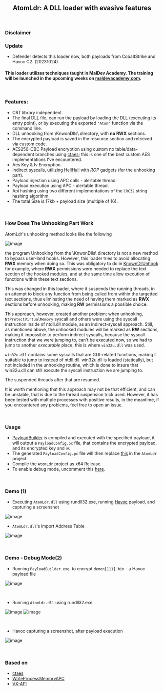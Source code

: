 <h2 align="center">
AtomLdr: A DLL loader with evasive features
</h2>
</br>

### Disclaimer

### Update 
- Defender detects this loader now, both payloads from CobaltStrike and Havoc C2. (20231024)

#### This loader utilizes techniques taught in MalDev Academy. The training will be launched in the upcoming weeks on [maldevacademy.com](maldevacademy.com).

</br>

### Features:

- CRT library independent.
- The final DLL file, can run the payload by loading the DLL (executing its entry point), or by executing the exported `"Atom"` function via the command line.  
- DLL unhooking from \KnwonDlls\ directory, with **no RWX** sections.
- The encrypted payload is saved in the resource section and retrieved via custom code.
- AES256-CBC Payload encryption using custom no table/data-dependent branches using [ctaes](https://github.com/bitcoin-core/ctaes); this is one of the best custom AES implementations I've encountered.
- Aes Key & Iv Encryption.
- Indirect syscalls, utilizing [HellHall](https://github.com/Maldev-Academy/HellHall) with *ROP* gadgets (for the unhooking part).
- Payload injection using APC calls - alertable thread.
- Payload execution using APC - alertable thread.
- Api hashing using two different implementations of the `CRC32` string hashing algorithm.
- The total Size is 17kb + payload size (multiple of 16).

<br>

### How Does The Unhooking Part Work

AtomLdr's unhooking method looks like the following

![image](https://user-images.githubusercontent.com/111295429/221431770-e27726a7-ca3d-4ec3-8fa1-0e04f8405f83.png)

the program 
Unhooking from the \KnwonDlls\ directory is not a new method to bypass user-land hooks. However, this loader tries to avoid allocating **RWX** memory when doing so. This was obligatory to do in [KnownDllUnhook](https://github.com/NUL0x4C/KnownDllUnhook) for example, where **RWX** permissions were needed to replace the text section of the hooked modules, and at the same time allow execution of functions within these text sections.

This was changed in this loader, where it suspends the running threads, in an attempt to block any function from being called from within the targetted text sections, thus eliminating the need of having them marked as **RWX** sections before unhooking, making **RW** permissions a possible choice.

This approach, however, created another problem; when unhooking, `NtProtectVirtualMemory` syscall and others were using the syscall instruction inside of ntdll.dll module, as an indirect-syscall approach. Still, as mentioned above, the unhooked modules will be marked as **RW** sections, making it impossible to perform indirect syscalls, because the syscall instruction that we were jumping to, can't be executed now, so we had to jump to another *executable* place, this is where `win32u.dll` was used.

`win32u.dll` contains some syscalls that are GUI-related functions, making it suitable to jump to instead of ntdll.dll. win32u.dll is loaded (statically), but not included in the unhooking routine, which is done to insure that win32u.dll can still execute the syscall instruction we are jumping to.

The suspended threads after that are resumed.

It is worth mentioning that this approach may not be that efficient, and can be unstable, that is due to the thread suspension trick used. However, it has been tested with multiple processes with positive results, in the meantime, if you encountered any problems, feel free to open an issue.

<br>

### Usage

- [PayloadBuilder](https://github.com/NUL0x4C/AtomLdr/tree/main/PayloadBuilder) is compiled and executed with the specified payload, it will output a `PayloadConfig.pc` file, that contains the encrypted payload, and its encrypted key and iv.
- The generated `PayloadConfig.pc` file will then replace [this](https://github.com/NUL0x4C/AtomLdr/blob/main/AtomLdr/PayloadConfig.pc) in the `AtomLdr` project. 
- Compile the `AtomLdr` project as x64 Release.
- To enable debug mode, uncomment this [here](https://github.com/NUL0x4C/AtomLdr/blob/main/AtomLdr/Debug.h#L6).


<br>

### Demo (1)

- Executing `AtomLdr.dll` using rundll32.exe, running [Havoc](https://github.com/HavocFramework/Havoc) payload, and capturing a screenshot

![image](https://user-images.githubusercontent.com/111295429/221431188-8f1b6a04-c0ce-48d3-91b3-9f2ba1ce9385.png)

- `AtomLdr.dll`'s Import Address Table

![image](https://user-images.githubusercontent.com/111295429/221433130-c285f84f-8cb9-4e69-aeb8-549f3d69fd19.png)


<br>

### Demo - Debug Mode(2) 

- Running `PayloadBuilder.exe`, to encrypt `demon[111].bin` - a Havoc payload file

![image](https://user-images.githubusercontent.com/111295429/221431453-0f4b2840-3f03-4957-996b-dbdea605e9c0.png)

<br>

- Running `AtomLdr.dll` using rundll32.exe

![image](https://user-images.githubusercontent.com/111295429/221432698-cd358adc-a72a-40f2-8502-e47482f65a59.png)
![image](https://user-images.githubusercontent.com/111295429/221432709-5455bd08-014c-4c04-b774-22e6778c2783.png)

<br>

- Havoc capturing a screenshot, after payload execution

![image](https://user-images.githubusercontent.com/111295429/221432872-08ce8327-502f-45bb-be0e-040ce39bfabf.png)



<br>

### Based on 
- [ctaes](https://github.com/bitcoin-core/ctaes) 
- [WriteProcessMemoryAPC](https://www.x86matthew.com/view_post?id=writeprocessmemory_apc)
- [VX-API](https://github.com/vxunderground/VX-API)
